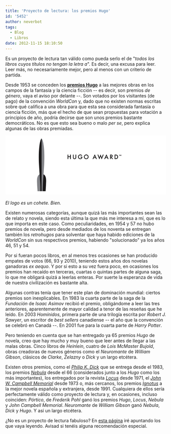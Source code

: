 ```yaml
---
title: 'Proyecto de lectura: los premios Hugo'
id: '5452'
author: neverbot
tags:
  - Blog
  - Libros
date: 2012-11-15 18:10:50
---
```


Es un proyecto de lectura tan válido como pueda serlo el de "_todos los libros cuyos títulos no tengan la letra a_". Es decir, una excusa para leer. Leer más, no necesariamente mejor, pero al menos con un criterio de partida.

Desde 1953 se conceden los [**premios Hugo**](http://en.wikipedia.org/wiki/Hugo_Award) a las mejores obras en los campos de la fantasía y la ciencia ficción -- es decir, son premios _de género_, vaya el aviso por delante --. Son votados por los visitantes (de pago) de la convención _WorldCon_ y, dado que no existen normas escritas sobre qué califica a una obra para que esta sea considerada fantasía o ciencia ficción, más que el hecho de que sean propuestas para votación a principios de año, podría decirse que son unos premios bastante democráticos. No es que esto sea bueno o malo _per se_, pero explica algunas de las obras premiadas.

[![](./proyecto-de-lectura-los-premios-hugo/hugo_award.jpg "Hugo Award")](./proyecto-de-lectura-los-premios-hugo/hugo_award.jpg)

_El logo es un cohete. Bien._

Existen numerosas categorías, aunque quizá las más importantes sean las de relato y novela, siendo esta última la que más me interesa a mí, que es lo que importa en este caso. Como peculiaridades, en 1954 y 57 no hubo premios de novela, pero desde mediados de los noventa se entregan también los _retrohugos_ para solventar que haya habido ediciones de la _WorldCon_ sin sus respectivos premios, habiendo "solucionado" ya los años 46, 51 y 54.

Por si fueran pocos libros, en al menos tres ocasiones se han producido empates de votos (66, 93 y 2010), teniendo estos años dos novelas ganadoras _ex aequo_. Y por si esto a su vez fuera poco, en ocasiones los premios han recaído en terceras, cuartas o quintas partes de alguna saga, lo que me obligará quizá a leerlas enteras. Por suerte la esperanza de vida de nuestra civilización es bastante alta.

Algunas contras tenía que tener este plan de dominación mundial: ciertos premios son inexplicables. En 1983 la cuarta parte de la saga de la _Fundación_ de _Isaac Asimov_ recibió el premio, obligándome a leer las tres anteriores, aparentemente de mayor calidad a tenor de las reseñas que he leído. En 2003 _Homínidos_, primera parte de una trilogía escrita por _Robert J. Sawyer_, un escritor de _best sellers_ canadiense -- el año que la convención se celebró en Canadá --. En 2001 fue para la cuarta parte de _Harry Potter_.

Pero teniendo en cuenta que se han entregado ya 65 premios _Hugo_ de novela, creo que hay mucho y muy bueno que leer antes de llegar a las malas obras. Cinco libros de _Heinlein_, cuatro de _Lois McMaster Bujold_, obras creadoras de nuevos géneros como el _Neuromante_ de _William Gibson_, clásicos de _Clarke_, _Zelazny_ o _Dick_ y un largo etcétera.

Existen otros premios, como el [_Philip K. Dick_](http://en.wikipedia.org/wiki/Philip_K._Dick_Award) que se entrega desde el 1983, los premios [_Nebula_](http://en.wikipedia.org/wiki/Nebula_Award) desde el 66 (considerados junto a los _Hugo_ como los más importantes), los entregados por la revista _[Locus](http://en.wikipedia.org/wiki/Locus_Award)_ desde 1971, el [_John W. Campbell Memorial_](http://en.wikipedia.org/wiki/John_W._Campbell_Memorial_Award_for_Best_Science_Fiction_Novel) desde 1973 o, más cercanos, los premios [_Ignotus_](http://es.wikipedia.org/wiki/Premio_Ignotus) a la mejor novela española y extranjera, desde 1991. Cualquiera de ellos sería perfectamente válido como proyecto de lectura y, en ocasiones, incluso coinciden: _Pórtico_, de _Frederik Pohl_ ganó los premios _Hugo_, _Locus_, _Nebula_ y _John Campbell Memorial_. _Neuromante_ de _William Gibson_ ganó _Nebula_, _Dick_ y _Hugo_. Y así un largo etcétera.

¿No es un proyecto de lectura fabuloso? En [esta página](https://www.neverbot.com/los-premios-hugo/) iré apuntando los que vaya leyendo. Avisad si tenéis alguna recomendación especial.